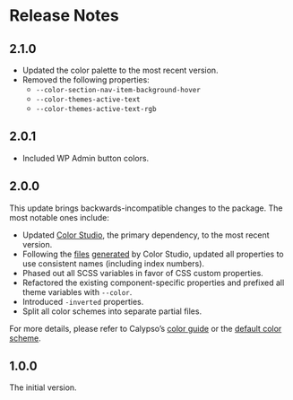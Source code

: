 # Release Notes

## 2.1.0

* Updated the color palette to the most recent version.
* Removed the following properties:
  * `--color-section-nav-item-background-hover`
  * `--color-themes-active-text`
  * `--color-themes-active-text-rgb`

## 2.0.1

* Included WP Admin button colors.

## 2.0.0

This update brings backwards-incompatible changes to the package. The most notable ones include:

* Updated [Color Studio](https://color-studio.blog), the primary dependency, to the most recent version.
* Following the [files](https://github.com/Automattic/color-studio/blob/master/dist/color-properties.css) [generated](https://github.com/Automattic/color-studio/blob/master/dist/color-properties-rgb.css) by Color Studio, updated all properties to use consistent names (including index numbers).
* Phased out all SCSS variables in favor of CSS custom properties.
* Refactored the existing component-specific properties and prefixed all theme variables with `--color`.
* Introduced `-inverted` properties.
* Split all color schemes into separate partial files.

For more details, please refer to Calypso’s [color guide](https://github.com/Automattic/wp-calypso/blob/update/colors/docs/color.md) or the [default color scheme](https://github.com/Automattic/wp-calypso/blob/master/packages/calypso-color-schemes/src/shared/color-schemes/_default.scss).

## 1.0.0

The initial version.
